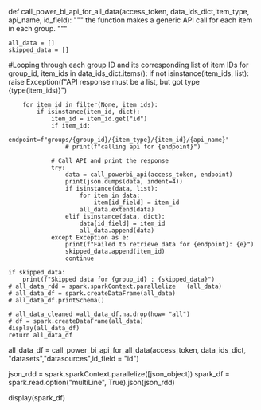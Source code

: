 def call_power_bi_api_for_all_data(access_token, data_ids_dict,item_type, api_name, id_field):
    """
    the function makes a generic API call for each item in each group.
    """
    
    all_data = []
    skipped_data = []

#Looping through each group ID and its corresponding list of item IDs
    for group_id, item_ids in data_ids_dict.items():
        if not isinstance(item_ids, list):
            raise Exception(f"API response must be a list, but got type {type(item_ids)}")
            

        for item_id in filter(None, item_ids):
            if isinstance(item_id, dict):
                item_id = item_id.get("id")
                if item_id:
                    endpoint=f"groups/{group_id}/{item_type}/{item_id}/{api_name}"
                    # print(f"calling api for {endpoint}")

                # Call API and print the response
                try: 
                    data = call_powerbi_api(access_token, endpoint)
                    print(json.dumps(data, indent=4))
                    if isinstance(data, list):
                        for item in data:
                            item[id_field] = item_id
                        all_data.extend(data)
                    elif isinstance(data, dict):
                        data[id_field] = item_id
                        all_data.append(data)
                except Exception as e:
                    print(f"Failed to retrieve data for {endpoint}: {e}")
                    skipped_data.append(item_id)
                    continue

    if skipped_data:
        print(f"Skipped data for {group_id} : {skipped_data}")
    # all_data_rdd = spark.sparkContext.parallelize   (all_data)
    # all_data_df = spark.createDataFrame(all_data)
    # all_data_df.printSchema()

    # all_data_cleaned =all_data_df.na.drop(how= "all")
    # df = spark.createDataFrame(all_data)
    display(all_data_df)
    return all_data_df
all_data_df = call_power_bi_api_for_all_data(access_token, data_ids_dict, "datasets","datasources",id_field = "id")


json_rdd = spark.sparkContext.parallelize([json_object])
spark_df = spark.read.option("multiLine", True).json(json_rdd)

display(spark_df)
